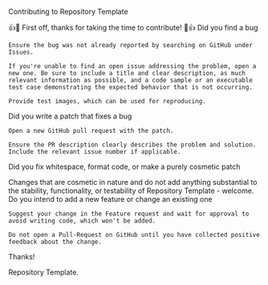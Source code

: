 Contributing to Repository Template

👍🎉 First off, thanks for taking the time to contribute! 🎉👍
Did you find a bug

    Ensure the bug was not already reported by searching on GitHub under Issues.

    If you're unable to find an open issue addressing the problem, open a new one. Be sure to include a title and clear description, as much relevant information as possible, and a code sample or an executable test case demonstrating the expected behavior that is not occurring.

    Provide test images, which can be used for reproducing.

Did you write a patch that fixes a bug

    Open a new GitHub pull request with the patch.

    Ensure the PR description clearly describes the problem and solution. Include the relevant issue number if applicable.

Did you fix whitespace, format code, or make a purely cosmetic patch

Changes that are cosmetic in nature and do not add anything substantial to the stability, functionality, or testability of Repository Template - welcome.
Do you intend to add a new feature or change an existing one

    Suggest your change in the Feature request and wait for approval to avoid writing code, which won't be added.

    Do not open a Pull-Request on GitHub until you have collected positive feedback about the change.

Thanks!

Repository Template.
